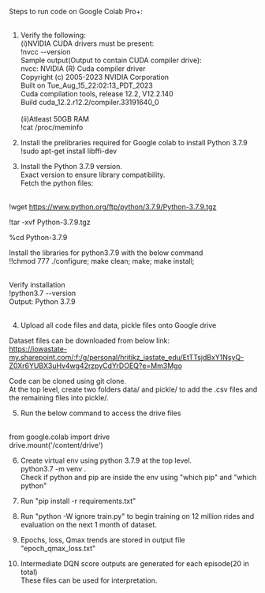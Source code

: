Steps to run code on Google Colab Pro+:<br><br>
1. Verify the following:<br>
(i)NVIDIA CUDA drivers must be present:<br>
!nvcc --version<br>
Sample output(Output to contain CUDA compiler drive):<br>
nvcc: NVIDIA (R) Cuda compiler driver<br>
Copyright (c) 2005-2023 NVIDIA Corporation<br>
Built on Tue_Aug_15_22:02:13_PDT_2023<br>
Cuda compilation tools, release 12.2, V12.2.140<br>
Build cuda_12.2.r12.2/compiler.33191640_0<br><br>
(ii)Atleast 50GB RAM<br>
!cat /proc/meminfo<br>


2. Install the prelibraries required for Google colab to install Python 3.7.9<br>
!sudo apt-get install libffi-dev<br>

3. Install the Python 3.7.9 version.<br>
Exact version to ensure library compatibility.<br>
Fetch the python files:<br><br>

!wget https://www.python.org/ftp/python/3.7.9/Python-3.7.9.tgz<br>

!tar -xvf Python-3.7.9.tgz<br>

%cd Python-3.7.9<br>

Install the libraries for python3.7.9 with the below command<br>
!!chmod 777 ./configure; make clean; make; make install;<br><br>

Verify installation<br>
!python3.7 --version<br>
Output: Python 3.7.9<br><br>

4. Upload all code files and data, pickle files onto Google drive<br>

Dataset files can be downloaded from below link:<br>
https://iowastate-my.sharepoint.com/:f:/g/personal/hritikz_iastate_edu/EtTTsjdBxY1NsyQ-Z0Xr6YUBX3uHv4wg42rzpyCdYrDOEQ?e=Mm3Mgo<br>

Code can be cloned using git clone.<br>
At the top level, create two folders data/ and pickle/ to add the .csv files and the remaining files into pickle/.<br>

5. Run the below command to access the drive files<br><br>

from google.colab import drive<br>
drive.mount('/content/drive')<br>

6. Create virtual env using python 3.7.9 at the top level.<br>
python3.7 -m venv . <br>
Check if python and pip are inside the env using "which pip" and "which python"<br>

7. Run "pip install -r requirements.txt" <br>
8. Run "python -W ignore train.py" to begin training on 12 million rides and evaluation on the next 1 month of dataset.<br>
9. Epochs, loss, Qmax trends are stored in output file "epoch_qmax_loss.txt"<br>
10. Intermediate DQN score outputs are generated for each episode(20 in total)<br>
These files can be used for interpretation.<br><br>
